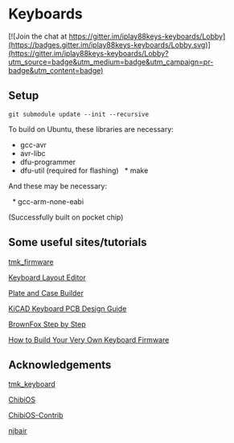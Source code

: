 # Keyboards

[![Join the chat at https://gitter.im/iplay88keys-keyboards/Lobby](https://badges.gitter.im/iplay88keys-keyboards/Lobby.svg)](https://gitter.im/iplay88keys-keyboards/Lobby?utm_source=badge&utm_medium=badge&utm_campaign=pr-badge&utm_content=badge)

## Setup

`git submodule update --init --recursive`

To build on Ubuntu, these libraries are necessary:

   * gcc-avr
   * avr-libc
   * dfu-programmer
   * dfu-util (required for flashing)
   * make

And these may be necessary:

   * gcc-arm-none-eabi 
   
(Successfully built on pocket chip)

## Some useful sites/tutorials

[tmk_firmware](https://github.com/tmk/tmk_keyboard)

[Keyboard Layout Editor](http://www.keyboard-layout-editor.com/)

[Plate and Case Builder](http://builder.swillkb.com/)

[KiCAD Keyboard PCB Design Guide](https://deskthority.net/wiki/KiCAD_keyboard_PCB_design_guide)

[BrownFox Step by Step](https://deskthority.net/workshop-f7/brownfox-step-by-step-t6050.html)

[How to Build Your Very Own Keyboard Firmware](https://deskthority.net/workshop-f7/how-to-build-your-very-own-keyboard-firmware-t7177.html)

## Acknowledgements

[tmk_keyboard](https://github.com/tmk/tmk_keyboard)

[ChibiOS](https://github.com/ChibiOS/ChibiOS)

[ChibiOS-Contrib](https://github.com/ChibiOS/ChibiOS-Contrib)

[njbair](https://github.com/njbair/keyboard_firmware)
